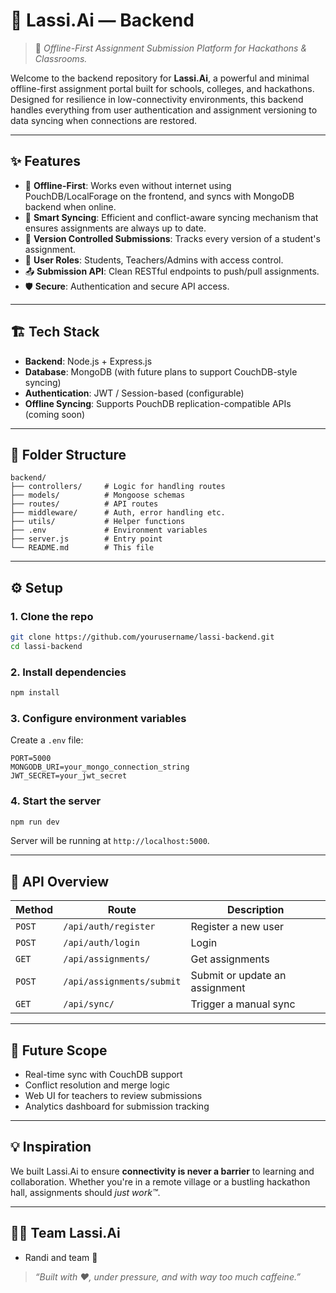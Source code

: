 # 🧋 Lassi.Ai — Backend

> 🍃 *Offline-First Assignment Submission Platform for Hackathons & Classrooms.*

Welcome to the backend repository for **Lassi.Ai**, a powerful and minimal offline-first assignment portal built for schools, colleges, and hackathons. Designed for resilience in low-connectivity environments, this backend handles everything from user authentication and assignment versioning to data syncing when connections are restored.

---

## ✨ Features

- 🔌 **Offline-First**: Works even without internet using PouchDB/LocalForage on the frontend, and syncs with MongoDB backend when online.
- 🧠 **Smart Syncing**: Efficient and conflict-aware syncing mechanism that ensures assignments are always up to date.
- 📁 **Version Controlled Submissions**: Tracks every version of a student's assignment.
- 👥 **User Roles**: Students, Teachers/Admins with access control.
- 📤 **Submission API**: Clean RESTful endpoints to push/pull assignments.
- 🛡️ **Secure**: Authentication and secure API access.

---

## 🏗️ Tech Stack

- **Backend**: Node.js + Express.js
- **Database**: MongoDB (with future plans to support CouchDB-style syncing)
- **Authentication**: JWT / Session-based (configurable)
- **Offline Syncing**: Supports PouchDB replication-compatible APIs (coming soon)

---

## 📁 Folder Structure

```
backend/
├── controllers/     # Logic for handling routes
├── models/          # Mongoose schemas
├── routes/          # API routes
├── middleware/      # Auth, error handling etc.
├── utils/           # Helper functions
├── .env             # Environment variables
├── server.js        # Entry point
└── README.md        # This file
```

---

## ⚙️ Setup

### 1. Clone the repo

```bash
git clone https://github.com/yourusername/lassi-backend.git
cd lassi-backend
```

### 2. Install dependencies

```bash
npm install
```

### 3. Configure environment variables

Create a `.env` file:

```env
PORT=5000
MONGODB_URI=your_mongo_connection_string
JWT_SECRET=your_jwt_secret
```

### 4. Start the server

```bash
npm run dev
```

Server will be running at `http://localhost:5000`.

---

## 📡 API Overview

| Method | Route                      | Description                    |
|--------|----------------------------|--------------------------------|
| `POST` | `/api/auth/register`       | Register a new user            |
| `POST` | `/api/auth/login`          | Login                          |
| `GET`  | `/api/assignments/`        | Get assignments                |
| `POST` | `/api/assignments/submit`  | Submit or update an assignment |
| `GET`  | `/api/sync/`               | Trigger a manual sync          |

---

## 🧠 Future Scope

- Real-time sync with CouchDB support
- Conflict resolution and merge logic
- Web UI for teachers to review submissions
- Analytics dashboard for submission tracking

---

## 💡 Inspiration

We built Lassi.Ai to ensure **connectivity is never a barrier** to learning and collaboration. Whether you're in a remote village or a bustling hackathon hall, assignments should *just work™️*.

---

## 🧑‍💻 Team Lassi.Ai

- Randi and team 🍃

> *“Built with ❤️, under pressure, and with way too much caffeine.”*